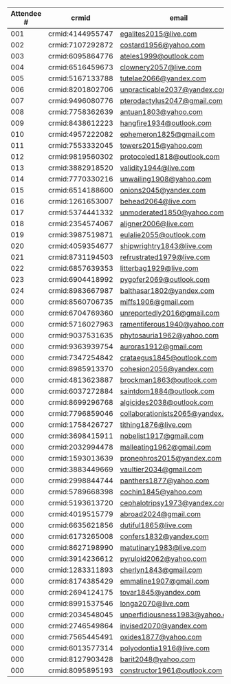 | Attendee #     | crmid  | email  |
|------------|---|---|
| 001 | crmid:4144955747 | egalites2015@live.com |
| 002 | crmid:7107292872 | costard1956@yahoo.com |
| 003 | crmid:6095864776 | ateles1999@outlook.com |
| 004 | crmid:6516459673 | clownery2057@live.com |
| 005 | crmid:5167133788 | tutelae2066@yandex.com |
| 006 | crmid:8201802706 | unpracticable2037@yandex.com |
| 007 | crmid:9496080776 | pterodactylus2047@gmail.com |
| 008 | crmid:7758362639 | antuan1803@yahoo.com |
| 009 | crmid:8438612223 | hangfire1934@outlook.com |
| 010 | crmid:4957222082 | ephemeron1825@gmail.com |
| 011 | crmid:7553332045 | towers2015@yahoo.com |
| 012 | crmid:9819560302 | protocoled1818@outlook.com |
| 013 | crmid:3882918520 | validity1944@live.com |
| 014 | crmid:7770330216 | unwailing1908@yahoo.com |
| 015 | crmid:6514188600 | onions2045@yandex.com |
| 016 | crmid:1261653007 | behead2064@live.com |
| 017 | crmid:5374441332 | unmoderated1850@yahoo.com |
| 018 | crmid:2354574067 | aligner2006@live.com |
| 019 | crmid:3987519871 | eulalie2055@outlook.com |
| 020 | crmid:4059354677 | shipwrightry1843@live.com |
| 021 | crmid:8731194503 | refrustrated1979@live.com |
| 022 | crmid:6857639353 | litterbag1929@live.com |
| 023 | crmid:6904418992 | pygofer2069@outlook.com |
| 024 | crmid:8983667987 | balthasar1802@yandex.com |
| 000 | crmid:8560706735 | miffs1906@gmail.com |
| 000 | crmid:6704769360 | unreportedly2016@gmail.com |
| 000 | crmid:5716027963 | ramentiferous1940@yahoo.com |
| 000 | crmid:9037531635 | phytosauria1962@yahoo.com |
| 000 | crmid:9363939754 | auroras1912@gmail.com |
| 000 | crmid:7347254842 | crataegus1845@outlook.com |
| 000 | crmid:8985913370 | cohesion2056@yandex.com |
| 000 | crmid:4813623887 | brockman1863@outlook.com |
| 000 | crmid:6037272884 | saintdom1884@outlook.com |
| 000 | crmid:8699296768 | algicides2038@outlook.com |
| 000 | crmid:7796859046 | collaborationists2065@yandex.com |
| 000 | crmid:1758426727 | tithing1876@live.com |
| 000 | crmid:3698415911 | nobelist1917@gmail.com |
| 000 | crmid:2032994478 | malleating1962@gmail.com |
| 000 | crmid:1593013639 | pronephros2015@yandex.com |
| 000 | crmid:3883449669 | vaultier2034@gmail.com |
| 000 | crmid:2998844744 | panthers1877@yahoo.com |
| 000 | crmid:5789668398 | cochin1845@yahoo.com |
| 000 | crmid:5193613720 | cephalotripsy1973@yandex.com |
| 000 | crmid:4019515779 | abroad2024@gmail.com |
| 000 | crmid:6635621856 | dutiful1865@live.com |
| 000 | crmid:6173265008 | confers1832@yandex.com |
| 000 | crmid:8627198990 | matutinary1983@live.com |
| 000 | crmid:3914236612 | pyruloid2062@yahoo.com |
| 000 | crmid:1283311893 | cherlyn1843@gmail.com |
| 000 | crmid:8174385429 | emmaline1907@gmail.com |
| 000 | crmid:2694124175 | tovar1845@yandex.com |
| 000 | crmid:8991537546 | longa2070@live.com |
| 000 | crmid:2034548045 | unperfidiousness1983@yahoo.com |
| 000 | crmid:2746549864 | invised2070@yandex.com |
| 000 | crmid:7565445491 | oxides1877@yahoo.com |
| 000 | crmid:6013577314 | polyodontia1916@live.com |
| 000 | crmid:8127903428 | barit2048@yahoo.com |
| 000 | crmid:8095895193 | constructor1961@outlook.com |
